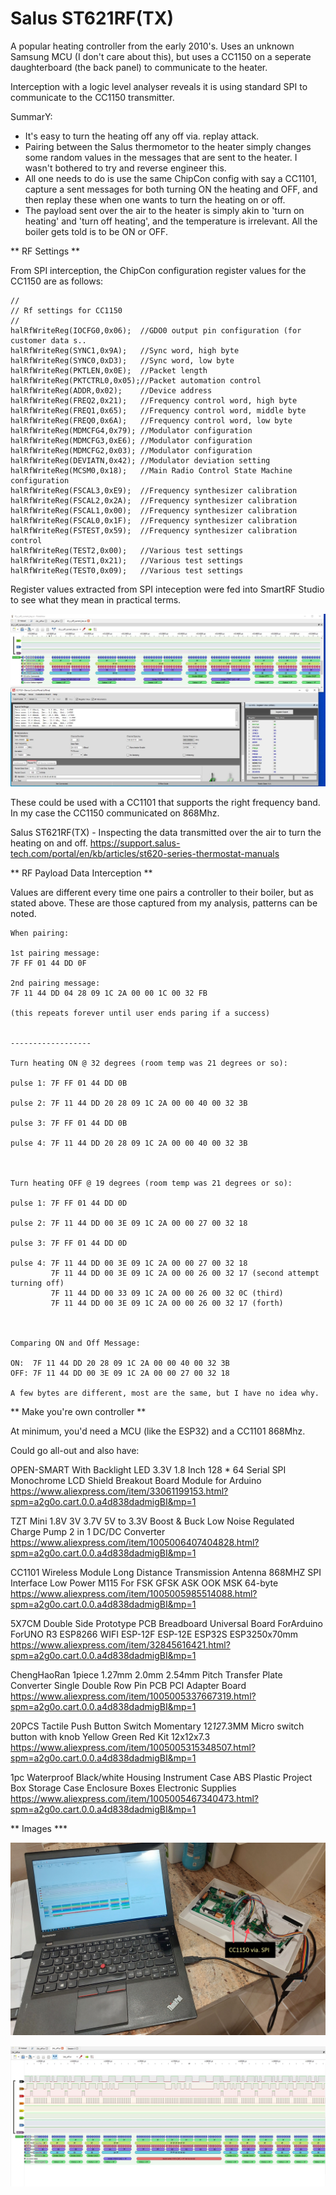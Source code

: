 # Salus ST621RF(TX)

A popular heating controller from the early 2010's. Uses an unknown Samsung MCU (I don't care about this), but uses a CC1150 on a seperate daughterboard (the back panel) to communicate to the heater.

Interception with a logic level analyser reveals it is using standard SPI to communicate to the CC1150 transmitter.

SummarY:

* It's easy to turn the heating off any off via. replay attack. 
* Pairing between the Salus thermometor to the heater simply changes some random values in the messages that are sent to the heater. I wasn't bothered to try and reverse engineer this.
* All one needs to do is use the same ChipCon config with say a CC1101, capture a sent messages for both turning ON the heating and OFF, and then replay these when one wants to turn the heating on or off.
* The payload sent over the air to the heater is simply akin to 'turn on heating' and 'turn off heating', and the temperature is irrelevant. All the boiler gets told is to be ON or OFF.

** RF Settings **

From SPI interception, the ChipCon configuration register values for the CC1150 are as follows:

```
//
// Rf settings for CC1150
//
halRfWriteReg(IOCFG0,0x06);  //GDO0 output pin configuration (for customer data s..
halRfWriteReg(SYNC1,0x9A);   //Sync word, high byte
halRfWriteReg(SYNC0,0xD3);   //Sync word, low byte
halRfWriteReg(PKTLEN,0x0E);  //Packet length
halRfWriteReg(PKTCTRL0,0x05);//Packet automation control
halRfWriteReg(ADDR,0x02);    //Device address
halRfWriteReg(FREQ2,0x21);   //Frequency control word, high byte
halRfWriteReg(FREQ1,0x65);   //Frequency control word, middle byte
halRfWriteReg(FREQ0,0x6A);   //Frequency control word, low byte
halRfWriteReg(MDMCFG4,0x79); //Modulator configuration
halRfWriteReg(MDMCFG3,0xE6); //Modulator configuration
halRfWriteReg(MDMCFG2,0x03); //Modulator configuration
halRfWriteReg(DEVIATN,0x42); //Modulator deviation setting
halRfWriteReg(MCSM0,0x18);   //Main Radio Control State Machine configuration
halRfWriteReg(FSCAL3,0xE9);  //Frequency synthesizer calibration
halRfWriteReg(FSCAL2,0x2A);  //Frequency synthesizer calibration
halRfWriteReg(FSCAL1,0x00);  //Frequency synthesizer calibration
halRfWriteReg(FSCAL0,0x1F);  //Frequency synthesizer calibration
halRfWriteReg(FSTEST,0x59);  //Frequency synthesizer calibration control
halRfWriteReg(TEST2,0x00);   //Various test settings
halRfWriteReg(TEST1,0x21);   //Various test settings
halRfWriteReg(TEST0,0x09);   //Various test settings
```

Register values extracted from SPI inteception were fed into SmartRF Studio to see what they mean in practical terms.

![Smart RF Studio](smart_rf_studio_7.jpg)


These could be used with a CC1101 that supports the right frequency band. In my case the CC1150 communicated on 868Mhz.

Salus ST621RF(TX) - Inspecting the data transmitted over the air to turn the heating on and off.
https://support.salus-tech.com/portal/en/kb/articles/st620-series-thermostat-manuals

** RF Payload Data Interception **

Values are different every time one pairs a controller to their boiler, but as stated above. These are those captured from my analysis, patterns can be noted.


```
When pairing:

1st pairing message:
7F FF 01 44 DD 0F

2nd pairing message:
7F 11 44 DD 04 28 09 1C 2A 00 00 1C 00 32 FB

(this repeats forever until user ends paring if a success)


------------------

Turn heating ON @ 32 degrees (room temp was 21 degrees or so):

pulse 1: 7F FF 01 44 DD 0B

pulse 2: 7F 11 44 DD 20 28 09 1C 2A 00 00 40 00 32 3B

pulse 3: 7F FF 01 44 DD 0B

pulse 4: 7F 11 44 DD 20 28 09 1C 2A 00 00 40 00 32 3B



Turn heating OFF @ 19 degrees (room temp was 21 degrees or so):

pulse 1: 7F FF 01 44 DD 0D

pulse 2: 7F 11 44 DD 00 3E 09 1C 2A 00 00 27 00 32 18

pulse 3: 7F FF 01 44 DD 0D

pulse 4: 7F 11 44 DD 00 3E 09 1C 2A 00 00 27 00 32 18
         7F 11 44 DD 00 3E 09 1C 2A 00 00 26 00 32 17 (second attempt turning off)
  	     7F 11 44 DD 00 33 09 1C 2A 00 00 26 00 32 0C (third) 
         7F 11 44 DD 00 3E 09 1C 2A 00 00 26 00 32 17 (forth)
		 
		 
		 
Comparing ON and Off Message:

ON:  7F 11 44 DD 20 28 09 1C 2A 00 00 40 00 32 3B
OFF: 7F 11 44 DD 00 3E 09 1C 2A 00 00 27 00 32 18

A few bytes are different, most are the same, but I have no idea why.

```

** Make you're own controller **

At minimum, you'd need a MCU (like the ESP32) and a CC1101 868Mhz.

Could go all-out and also have:

OPEN-SMART With Backlight LED 3.3V 1.8 Inch 128 * 64 Serial SPI Monochrome LCD Shield Breakout Board Module for Arduino
https://www.aliexpress.com/item/33061199153.html?spm=a2g0o.cart.0.0.a4d838dadmigBI&mp=1

TZT Mini 1.8V 3V 3.7V 5V to 3.3V Boost & Buck Low Noise Regulated Charge Pump 2 in 1 DC/DC Converter
https://www.aliexpress.com/item/1005006407404828.html?spm=a2g0o.cart.0.0.a4d838dadmigBI&mp=1

CC1101 Wireless Module Long Distance Transmission Antenna 868MHZ SPI Interface Low Power M115 For FSK GFSK ASK OOK MSK 64-byte
https://www.aliexpress.com/item/1005005985514088.html?spm=a2g0o.cart.0.0.a4d838dadmigBI&mp=1

5X7CM Double Side Prototype PCB Breadboard Universal Board ForArduino ForUNO R3 ESP8266 WIFI ESP-12F ESP-12E ESP32S ESP3250x70mm
https://www.aliexpress.com/item/32845616421.html?spm=a2g0o.cart.0.0.a4d838dadmigBI&mp=1

ChengHaoRan 1piece 1.27mm 2.0mm 2.54mm Pitch Transfer Plate Converter Single Double Row Pin PCB PCI Adapter Board
https://www.aliexpress.com/item/1005005337667319.html?spm=a2g0o.cart.0.0.a4d838dadmigBI&mp=1

20PCS Tactile Push Button Switch Momentary 12*12*7.3MM Micro switch button with knob Yellow Green Red Kit 12x12x7.3
https://www.aliexpress.com/item/1005005315348507.html?spm=a2g0o.cart.0.0.a4d838dadmigBI&mp=1

1pc Waterproof Black/white Housing Instrument Case ABS Plastic Project Box Storage Case Enclosure Boxes Electronic Supplies
https://www.aliexpress.com/item/1005005467340473.html?spm=a2g0o.cart.0.0.a4d838dadmigBI&mp=1

** Images ***

![Interception](salus_621rf_tx.jpg)

![Pulseview](pulseview.jpg)

